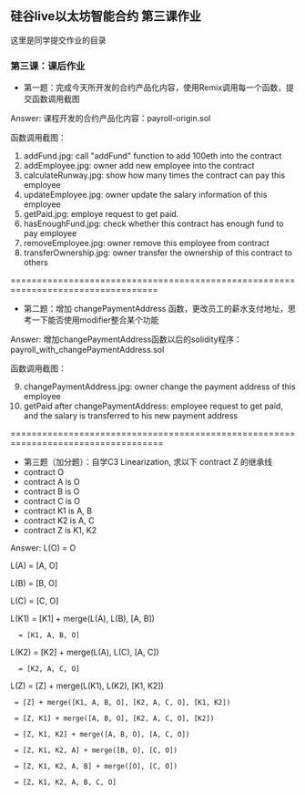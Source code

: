 ## 硅谷live以太坊智能合约 第三课作业
这里是同学提交作业的目录

### 第三课：课后作业
- 第一题：完成今天所开发的合约产品化内容，使用Remix调用每一个函数，提交函数调用截图

Answer: 课程开发的合约产品化内容：payroll-origin.sol

函数调用截图：
1. addFund.jpg: call "addFund" function to add 100eth into the contract
2. addEmployee.jpg: owner add new employee into the contract
3. calculateRunway.jpg: show how many times the contract can pay this employee
4. updateEmployee.jpg: owner update the salary information of this employee
5. getPaid.jpg: employe request to get paid.
6. hasEnoughFund.jpg: check whether this contract has enough fund to pay employee
7. removeEmployee.jpg:  owner remove this employee from contract
8. transferOwnership.jpg: owner transfer the ownership of this contract to others

==================================================================================
- 第二题：增加 changePaymentAddress 函数，更改员工的薪水支付地址，思考一下能否使用modifier整合某个功能

Answer: 增加changePaymentAddress函数以后的solidity程序： payroll_with_changePaymentAddress.sol

函数调用截图：

9. changePaymentAddress.jpg: owner change the payment address of this employee
10. getPaid after changePaymentAddress:  employee request to get paid, and the salary is transferred to his new payment address

===================================================================================
- 第三题（加分题）：自学C3 Linearization, 求以下 contract Z 的继承线
- contract O
- contract A is O
- contract B is O
- contract C is O
- contract K1 is A, B
- contract K2 is A, C
- contract Z is K1, K2

Answer:
L(O) = O

L(A) = [A, O]

L(B) = [B, O]

L(C) = [C, O]

L(K1) = [K1] + merge(L(A), L(B), [A, B])

      = [K1, A, B, O]

L(K2) = [K2] + merge(L(A), L(C), [A, C])

      = [K2, A, C, O]

L(Z) = [Z] + merge(L(K1), L(K2), [K1, K2])

     = [Z] + merge([K1, A, B, O], [K2, A, C, O], [K1, K2])
     
     = [Z, K1] + merge([A, B, O], [K2, A, C, O], [K2])
     
     = [Z, K1, K2] + merge([A, B, O], [A, C, O])
     
     = [Z, K1, K2, A] + merge([B, O], [C, O])
     
     = [Z, K1, K2, A, B] + merge([O], [C, O])
     
     = [Z, K1, K2, A, B, C, O]
